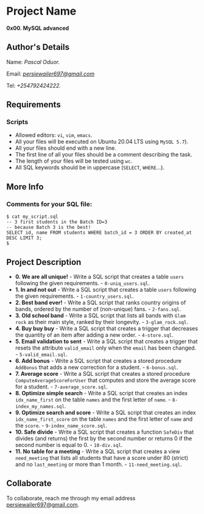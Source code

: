 # Project Name
**0x00. MySQL advanced**

## Author's Details
Name: *Pascal Oduor.*

Email: *persiewailer697@gmail.com*

Tel: *+254792424222.*

##  Requirements

### Scripts
*   Allowed editors: `vi`, `vim`, `emacs`.
*   All your files will be executed on Ubuntu 20.04 LTS using `MySQL 5.7`).
*   All your files should end with a new line.
*   The first line of all your files should be a comment describing the task.
*   The length of your files will be tested using `wc`.
*   All SQL keywords should be in uppercase (`SELECT`, `WHERE`…).

## More Info
### Comments for your SQL file:
```
$ cat my_script.sql
-- 3 first students in the Batch ID=3
-- because Batch 3 is the best!
SELECT id, name FROM students WHERE batch_id = 3 ORDER BY created_at DESC LIMIT 3;
$
```

## Project Description

* **0. We are all unique!** - Write a SQL script that creates a table `users` following the given requirements. - `0-uniq_users.sql`.
* **1. In and not out** - Write a SQL script that creates a table `users` following the given requirements. - `1-country_users.sql`.
* **2. Best band ever!** - Write a SQL script that ranks country origins of bands, ordered by the number of (non-unique) fans. - `2-fans.sql`.
* **3. Old school band** - Write a SQL script that lists all bands with `Glam rock` as their main style, ranked by their longevity. - `3-glam_rock.sql`.
* **4. Buy buy buy** - Write a SQL script that creates a trigger that decreases the quantity of an item after adding a new order. - `4-store.sql`.
* **5. Email validation to sent** - Write a SQL script that creates a trigger that resets the attribute `valid_email` only when the `email` has been changed. - `5-valid_email.sql`.
* **6. Add bonus** - Write a SQL script that creates a stored procedure `AddBonus` that adds a new correction for a student. - `6-bonus.sql`.
* **7. Average score** - Write a SQL script that creates a stored procedure `ComputeAverageScoreForUser` that computes and store the average score for a student. - `7-average_score.sql`.
* **8. Optimize simple search** - Write a SQL script that creates an index `idx_name_first` on the table `names` and the first letter of `name`. - `8-index_my_names.sql`.
* **9. Optimize search and score** - Write a SQL script that creates an index `idx_name_first_score` on the table `names` and the first letter of `name` and the `score`. - `9-index_name_score.sql`.
* **10. Safe divide** - Write a SQL script that creates a function `SafeDiv` that divides (and returns) the first by the second number or returns 0 if the second number is equal to 0. - `10-div.sql`.
* **11. No table for a meeting** - Write a SQL script that creates a view `need_meeting` that lists all students that have a score under 80 (strict) and no `last_meeting` or more than 1 month. - `11-need_meeting.sql`.


## Collaborate

To collaborate, reach me through my email address persiewailer697@gmail.com.
